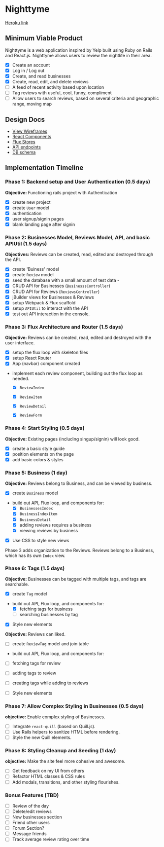 # Nighttyme

[Heroku link][heroku]

[heroku]: http://www.nighttyme.com

## Minimum Viable Product

Nighttyme is a web application inspired by Yelp built using Ruby on Rails
and React.js. Nighttyme allows users to review the nightlife in their area.

<!-- This is a Markdown checklist. Use it to keep track of your
progress. Put an x between the brackets for a checkmark: [x] -->

- [x] Create an account
- [x] Log in / Log out
- [x] Create, and read businesses
- [x] Create, read, edit, and delete reviews
- [ ] A feed of recent activity based upon location
- [ ] Tag reviews with useful, cool, funny, compliment
- [ ] Allow users to search reviews, based on several criteria and geographic range, moving map

## Design Docs
* [View Wireframes][views]
* [React Components][components]
* [Flux Stores][stores]
* [API endpoints][api-endpoints]
* [DB schema][schema]

[views]: ./docs/views.md
[components]: ./docs/components.md
[stores]: ./docs/stores.md
[api-endpoints]: ./docs/api-endpoints.md
[schema]: ./docs/schema.md

## Implementation Timeline

### Phase 1: Backend setup and User Authentication (0.5 days)

**Objective:** Functioning rails project with Authentication

- [x] create new project
- [x] create `User` model
- [x] authentication
- [x] user signup/signin pages
- [x] blank landing page after signin

### Phase 2: Businesses Model, Reviews Model, API, and basic APIUtil (1.5 days)

**Objectives:**  Reviews can be created, read, edited and destroyed through
the API.

- [x] create 'Buiness' model
- [x] create `Review` model
- [x] seed the database with a small amount of test data -
- [x] CRUD API for Businesses (`BusinesssController`)
- [x] CRUD API for Reviews (`ReviewsController`)
- [x] jBuilder views for Businesses & Reviews
- [x] setup Webpack & Flux scaffold
- [x] setup `APIUtil` to interact with the API
- [x] test out API interaction in the console.

### Phase 3: Flux Architecture and Router (1.5 days)

**Objective:** Reviews can be created, read, edited and destroyed with the
user interface.

- [x] setup the flux loop with skeleton files
- [x] setup React Router
- [x] App (navbar) component created
- implement each review component, building out the flux loop as needed.
  - [x] `ReviewIndex`
  - [x] `ReviewItem`
  - [x] `ReviewDetail`
  - [x] `ReviewForm`


### Phase 4: Start Styling (0.5 days)

**Objective:** Existing pages (including singup/signin) will look good.

- [x] create a basic style guide
- [x] position elements on the page
- [x] add basic colors & styles

### Phase 5: Business (1 day)

**Objective:** Reviews belong to Business, and can be viewed by business.

- [x] create `Business` model
- build out API, Flux loop, and components for:
  - [x] `BusinessesIndex`
  - [x] `BusinessIndexItem`
  - [x] `BusinessDetail`
  - [x] adding reviews requires a business
  - [x] viewing reviews by business
- [x] Use CSS to style new views

Phase 3 adds organization to the Reviews. Reviews belong to a Business, which has its own `Index` view.

### Phase 6: Tags (1.5 days)

**Objective:** Businesses can be tagged with multiple tags, and tags are searchable.

- [x] create `Tag` model
- build out API, Flux loop, and components for:
  - [x] fetching tags for business
  - [ ] searching businesses by tag
- [x] Style new elements

**Objective:** Reviews can liked.
- [ ] create `ReviewTag` model and join table
- build out API, Flux loop, and components for:
- [ ] fetching tags for review
- [ ] adding tags to review
- [ ] creating tags while adding to reviews
- [ ] Style new elements


### Phase 7: Allow Complex Styling in Businesses (0.5 days)

**objective:** Enable complex styling of Businesses.

- [ ] Integrate `react-quill` (based on Quill.js).
- [ ] Use Rails helpers to sanitize HTML before rendering.
- [ ] Style the new Quill elements.

### Phase 8: Styling Cleanup and Seeding (1 day)

**objective:** Make the site feel more cohesive and awesome.

- [ ] Get feedback on my UI from others
- [ ] Refactor HTML classes & CSS rules
- [ ] Add modals, transitions, and other styling flourishes.

### Bonus Features (TBD)
- [ ] Review of the day
- [ ] Delete/edit reviews
- [ ] New businesses section
- [ ] Friend other users
- [ ] Forum Section?
- [ ] Message friends
- [ ] Track average review rating over time

[phase-one]: ./docs/phases/phase1.md
[phase-two]: ./docs/phases/phase2.md
[phase-three]: ./docs/phases/phase3.md
[phase-four]: ./docs/phases/phase4.md
